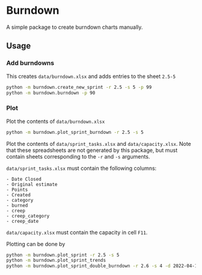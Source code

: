 # Burndown

A simple package to create burndown charts manually.

## Usage

### Add burndowns

This creates `data/burndown.xlsx` and adds entries to the sheet `2.5-5`

```bash
python -m burndown.create_new_sprint -r 2.5 -s 5 -p 99
python -m burndown.burndown -p 90
```

### Plot

Plot the contents of `data/burndown.xlsx`

```bash
python -m burndown.plot_sprint_burndown -r 2.5 -s 5
```

Plot the contents of `data/sprint_tasks.xlsx` and `data/capacity.xlsx`.
Note that these spreadsheets are not generated by this package, but must contain sheets corresponding to the `-r` and `-s` arguments.

`data/sprint_tasks.xlsx` must contain the following columns:

```text
- Date Closed
- Original estimate
- Points
- Created
- category
- burned
- creep
- creep_category
- creep_date
```

`data/capacity.xlsx` must contain the capacity in cell `F11`.

Plotting can be done by

```bash
python -m burndown.plot_sprint -r 2.5 -s 5
python -m burndown.plot_sprint_trends
python -m burndown.plot_sprint_double_burndown -r 2.6 -s 4 -d 2022-04-15 2022-04-18
```
